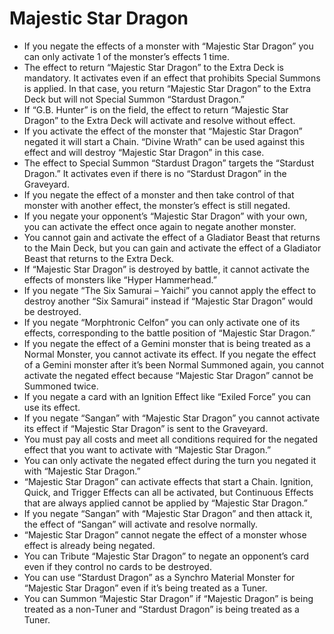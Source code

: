 # Majestic Star Dragon

*   If you negate the effects of a monster with “Majestic Star Dragon” you can only activate 1 of the monster’s effects 1 time.
*   The effect to return “Majestic Star Dragon” to the Extra Deck is mandatory. It activates even if an effect that prohibits Special Summons is applied. In that case, you return “Majestic Star Dragon” to the Extra Deck but will not Special Summon “Stardust Dragon.”
*   If “G.B. Hunter” is on the field, the effect to return “Majestic Star Dragon” to the Extra Deck will activate and resolve without effect.
*   If you activate the effect of the monster that “Majestic Star Dragon” negated it will start a Chain. “Divine Wrath” can be used against this effect and will destroy “Majestic Star Dragon” in this case.
*   The effect to Special Summon “Stardust Dragon” targets the “Stardust Dragon.” It activates even if there is no “Stardust Dragon” in the Graveyard.
*   If you negate the effect of a monster and then take control of that monster with another effect, the monster’s effect is still negated.
*   If you negate your opponent’s “Majestic Star Dragon” with your own, you can activate the effect once again to negate another monster.
*   You cannot gain and activate the effect of a Gladiator Beast that returns to the Main Deck, but you can gain and activate the effect of a Gladiator Beast that returns to the Extra Deck.
*   If “Majestic Star Dragon” is destroyed by battle, it cannot activate the effects of monsters like “Hyper Hammerhead.”
*   If you negate “The Six Samurai – Yaichi” you cannot apply the effect to destroy another “Six Samurai” instead if “Majestic Star Dragon” would be destroyed.
*   If you negate “Morphtronic Celfon” you can only activate one of its effects, corresponding to the battle position of “Majestic Star Dragon.”
*   If you negate the effect of a Gemini monster that is being treated as a Normal Monster, you cannot activate its effect. If you negate the effect of a Gemini monster after it’s been Normal Summoned again, you cannot activate the negated effect because “Majestic Star Dragon” cannot be Summoned twice.
*   If you negate a card with an Ignition Effect like “Exiled Force” you can use its effect.
*   If you negate “Sangan” with “Majestic Star Dragon” you cannot activate its effect if “Majestic Star Dragon” is sent to the Graveyard.
*   You must pay all costs and meet all conditions required for the negated effect that you want to activate with “Majestic Star Dragon.”
*   You can only activate the negated effect during the turn you negated it with “Majestic Star Dragon.”
*   “Majestic Star Dragon” can activate effects that start a Chain. Ignition, Quick, and Trigger Effects can all be activated, but Continuous Effects that are always applied cannot be applied by “Majestic Star Dragon.”
*   If you negate “Sangan” with “Majestic Star Dragon” and then attack it, the effect of “Sangan” will activate and resolve normally.
*   “Majestic Star Dragon” cannot negate the effect of a monster whose effect is already being negated.
*   You can Tribute “Majestic Star Dragon” to negate an opponent’s card even if they control no cards to be destroyed.
*   You can use “Stardust Dragon” as a Synchro Material Monster for “Majestic Star Dragon” even if it’s being treated as a Tuner.
*   You can Summon “Majestic Star Dragon” if “Majestic Dragon” is being treated as a non-Tuner and “Stardust Dragon” is being treated as a Tuner.
